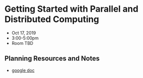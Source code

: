 # Getting Started with Parallel and Distributed Computing
- Oct 17, 2019
- 3:00-5:00pm
- Room TBD

## Planning Resources and Notes
- [google doc](https://docs.google.com/document/d/10wQfbWyu7WyOiLnvr9b5qgf9fzjH9JZoWDrG0EBuh3g/edit)
